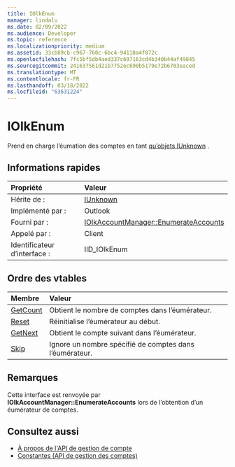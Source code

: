 ```yaml
---
title: IOlkEnum
manager: lindalu
ms.date: 02/09/2022
ms.audience: Developer
ms.topic: reference
ms.localizationpriority: medium
ms.assetid: 33cb89cb-c967-760c-6bc4-94118a4f872c
ms.openlocfilehash: 7fc5bf5db4aed337c697163cd4b340b44af49845
ms.sourcegitcommit: 241637561d21b7752ec690b5179e72b6703eaced
ms.translationtype: MT
ms.contentlocale: fr-FR
ms.lasthandoff: 03/18/2022
ms.locfileid: "63631224"
---
```

# <a name="iolkenum"></a>IOlkEnum

Prend en charge l’éumation des comptes en tant [qu’objets IUnknown](/windows/desktop/api/unknwn/nn-unknwn-iunknown.md) . 
  
## <a name="quick-info"></a>Informations rapides

|Propriété |Valeur |
|:-----|:-----|
|Hérite de :  |[IUnknown](/windows/desktop/api/unknwn/nn-unknwn-iunknown.md) |
|Implémenté par : |Outlook  |
|Fourni par :    |[IOlkAccountManager::EnumerateAccounts](iolkaccountmanager-enumerateaccounts.md)  |
|Appelé par :      |Client  |
|Identificateur d’interface : |IID_IOlkEnum  |
   
## <a name="vtable-order"></a>Ordre des vtables

|Membre |Valeur |
|:-----|:-----|
|[GetCount](iolkenum-getcount.md) |Obtient le nombre de comptes dans l’éumérateur. |
|[Reset](iolkenum-reset.md)  |Réinitialise l’éumérateur au début. |
|[GetNext](iolkenum-getnext.md) |Obtient le compte suivant dans l’éumérateur. |
|[Skip](iolkenum-skip.md) |Ignore un nombre spécifié de comptes dans l’éumérateur. |
   
## <a name="remarks"></a>Remarques

Cette interface est renvoyée par **IOlkAccountManager::EnumerateAccounts** lors de l’obtention d’un éumérateur de comptes. 
  
## <a name="see-also"></a>Consultez aussi

- [À propos de l'API de gestion de compte](about-the-account-management-api.md) 
- [Constantes (API de gestion des comptes)](constants-account-management-api.md)
